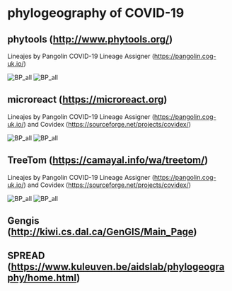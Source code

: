 # phylogeography of COVID-19

## phytools (http://www.phytools.org/)

Lineajes by Pangolin COVID-19 Lineage Assigner (https://pangolin.cog-uk.io/) 

![BP_all](https://github.com/AgustinPardo/phylogeography/blob/master/LATAM-linajes%2Barbol%2Bmapa.pn)
![BP_all](https://github.com/AgustinPardo/phylogeography/blob/master/Argentina-Patagonia-Referencias%2BArbol%2BMapa%2BLinajes.pn)

## microreact (https://microreact.org)

Lineajes by Pangolin COVID-19 Lineage Assigner (https://pangolin.cog-uk.io/) and Covidex (https://sourceforge.net/projects/covidex/)

![BP_all](https://github.com/AgustinPardo/phylogeography/blob/master/AMBA_BSAS_mapa%2Barbol%2Blinajes.pn)
![BP_all](https://github.com/AgustinPardo/phylogeography/blob/master/CABA_mapa%2Barbol%2Blinajes.pn)


## TreeTom (https://camayal.info/wa/treetom/)

Lineajes by Pangolin COVID-19 Lineage Assigner (https://pangolin.cog-uk.io/) and Covidex (https://sourceforge.net/projects/covidex/)

![BP_all](https://github.com/AgustinPardo/phylogeography/blob/master/cabaTreeTom.pn)
![BP_all](https://github.com/AgustinPardo/phylogeography/blob/master/gbaTreeToom.pn)


## Gengis (http://kiwi.cs.dal.ca/GenGIS/Main_Page)


## SPREAD (https://www.kuleuven.be/aidslab/phylogeography/home.html)
